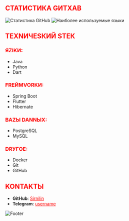 <h2 style="color: red;">СТАТИСТИКА GИTXAB</h2>

![Статистика GitHub](https://github-readme-stats.vercel.app/api?username=Sirnilin&show_icons=true&theme=dark&title_color=FF0000&text_color=FFFFFF&icon_color=FF0000&bg_color=000000)
![Наиболее используемые языки](https://github-readme-stats.vercel.app/api/top-langs/?username=Sirnilin&layout=compact&theme=dark&title_color=FF0000&text_color=FFFFFF&bg_color=000000)

<h2 style="color: red;">ТЕХNИЧЕSКИЙ SТЕК</h2>

<h3 style="color: red;">ЯZIKИ:</h3>
<ul>
  <li>Java</li>
  <li>Python</li>
  <li>Dart</li>
</ul>

<h3 style="color: red;">FREЙМVORKИ:</h3>
<ul>
  <li>Spring Boot</li>
  <li>Flutter</li>
  <li>Hibernate</li>
</ul>

<h3 style="color: red;">BAZЫ DANNЫХ:</h3>
<ul>
  <li>PostgreSQL</li>
  <li>MySQL</li>
</ul>

<h3 style="color: red;">DRУГOE:</h3>
<ul>
  <li>Docker</li>
  <li>Git</li>
  <li>GitHub</li>
</ul>

<h2 style="color: red;">KONTAKTЫ</h2>
<ul>
  <li><strong>GitHub</strong>: <a href="https://github.com/Sirnilin" style="color: red;">Sirnilin</a></li>
  <li><strong>Telegram</strong>: <a href="https://t.me/parlks" style="color: red;">username</a></li>
</ul>

<img src="https://i.imgur.com/veaicZE.png" alt="Footer" />
